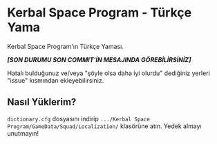 # Kerbal Space Program - Türkçe Yama
Kerbal Space Program'ın Türkçe Yaması.

***[SON DURUMU SON COMMIT'İN MESAJINDA GÖREBİLİRSİNİZ]***

Hatalı bulduğunuz ve/veya "şöyle olsa daha iyi olurdu" dediğiniz yerleri "issue" kısmından ekleyebilirsiniz.

## Nasıl Yüklerim?

`dictionary.cfg` dosyasını indirip `.../Kerbal Space Program/GameData/Squad/Localization/` klasörüne atın. Yedek almayı unutmayın!
